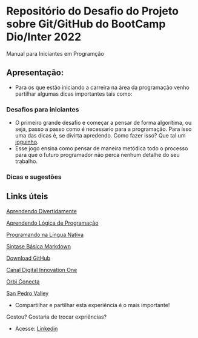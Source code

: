 # Repositório do Desafio do Projeto sobre Git/GitHub do BootCamp Dio/Inter 2022
Manual para Iniciantes em Programção

## Apresentação:
 - Para os que estão iniciando a carreira na área da programação venho partilhar algumas dicas importantes tais como:

  ### Desafios para iniciantes
  
   - O primeiro grande desafio e começar a pensar de forma algorítima, ou seja, passo a passo como é necessario para a programação. Para isso uma das dicas é, se divirta apredendo. Como fazer isso? Que tal um [joguinho](https://rachacuca.com.br/jogos/o-lobo-e-a-ovelha/).
   - Esse jogo ensina como pensar de maneira metódica todo o processo para que o futuro programador não perca nenhum detalhe do seu trabalho.
  
  ### Dicas e sugestões
 
## Links úteis

[Aprendendo Divertidamente](https://rachacuca.com.br)

[Aprendendo Lógica de Programação](https://code.org)

[Programando na Língua Nativa](http://lite.acad.univali.br/portugol/)

[Sintase Básica Markdown](https://www.markdownguide.org)

[Download GitHub](https://git-scm.com/download/win)

[Canal Digital Innovation One](https://www.youtube.com/channel/UCMxqhdELkftE8DuBZiwdPfg) 

[Orbi Conecta](https://orbi.co)

[San Pedro Valley](https://www.sanpedrovalley.org)

- Compartilhar e partilhar esta experiência é o mais importante! 

Gostou?
Gostaria de trocar expriências?
 - Acesse:
[Linkedin](https://www.linkedin.com/in/lualanca/)

